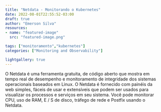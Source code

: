 ```yaml
---
title: "Netdata - Monitorando o Kubernetes"
date: 2022-08-01T22:55:52-03:00
draft: true
author: "Emerson Silva"
resources:
- name: "featured-image"
  src: "featured-image.png"

tags: ["monitoramento","kubernetes"]
categories: ["Monitoring and Observability"]

lightgallery: true
---
```


O Netdata é uma ferramenta gratuita, de código aberto que mostra em tempo real de desempenho e monitoramento de integridade dos sistemas operacionais baseados em Linux. O Netdata é fornecido com painéis da web simples, fáceis de usar e extensíveis que podem ser usados ​​para visualizar os processos e serviços em seu sistema. Você pode monitorar CPU, uso de RAM, E / S de disco, tráfego de rede e Postfix usando o Netdata.
